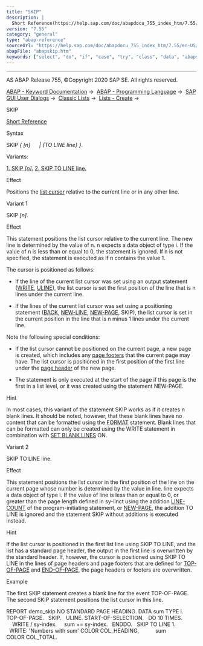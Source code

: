 ```yaml
---
title: "SKIP"
description: |
  Short Reference(https://help.sap.com/doc/abapdocu_755_index_htm/7.55/en-US/abapskip_shortref.htm) Syntax SKIP  n  TO LINE line . Variants: 1. SKIP n.(#!ABAP_VARIANT_1@1@) 2. SKIP TO LINE line.(#!ABAP_VARIANT_2@2@) Effect Positions the list cursor(https://help
version: "7.55"
category: "general"
type: "abap-reference"
sourceUrl: "https://help.sap.com/doc/abapdocu_755_index_htm/7.55/en-US/abapskip.htm"
abapFile: "abapskip.htm"
keywords: ["select", "do", "if", "case", "try", "class", "data", "abapskip"]
---
```


* * *

AS ABAP Release 755, ©Copyright 2020 SAP SE. All rights reserved.

[ABAP - Keyword Documentation](https://help.sap.com/doc/abapdocu_755_index_htm/7.55/en-US/abenabap.htm) →  [ABAP - Programming Language](https://help.sap.com/doc/abapdocu_755_index_htm/7.55/en-US/abenabap_reference.htm) →  [SAP GUI User Dialogs](https://help.sap.com/doc/abapdocu_755_index_htm/7.55/en-US/abenabap_screens.htm) →  [Classic Lists](https://help.sap.com/doc/abapdocu_755_index_htm/7.55/en-US/abenabap_dynpro_list.htm) →  [Lists - Create](https://help.sap.com/doc/abapdocu_755_index_htm/7.55/en-US/abenabap_lists.htm) → 

SKIP

[Short Reference](https://help.sap.com/doc/abapdocu_755_index_htm/7.55/en-US/abapskip_shortref.htm)

Syntax

SKIP *{* *\[*n*\]*
     *|* *{*TO LINE line*}* *}*.

Variants:

[1\. SKIP *\[*n*\]*.](#!ABAP_VARIANT_1@1@)
[2\. SKIP TO LINE line.](#!ABAP_VARIANT_2@2@)

Effect

Positions the [list cursor](https://help.sap.com/doc/abapdocu_755_index_htm/7.55/en-US/abenlist_cursor_glosry.htm "Glossary Entry") relative to the current line or in any other line.

Variant 1

SKIP *\[*n*\]*.

Effect

This statement positions the list cursor relative to the current line. The new line is determined by the value of n. n expects a data object of type i. If the value of n is less than or equal to 0, the statement is ignored. If n is not specified, the statement is executed as if n contains the value 1.

The cursor is positioned as follows:

-   If the line of the current list cursor was set using an output statement ([WRITE](https://help.sap.com/doc/abapdocu_755_index_htm/7.55/en-US/abapwrite-.htm), [ULINE](https://help.sap.com/doc/abapdocu_755_index_htm/7.55/en-US/abapuline.htm)), the list cursor is set the first position of the line that is n lines under the current line.

-   If the lines of the current list cursor was set using a positioning statement ([BACK](https://help.sap.com/doc/abapdocu_755_index_htm/7.55/en-US/abapback.htm), [NEW-LINE](https://help.sap.com/doc/abapdocu_755_index_htm/7.55/en-US/abapnew-line.htm), [NEW-PAGE](https://help.sap.com/doc/abapdocu_755_index_htm/7.55/en-US/abapnew-page.htm), SKIP), the list cursor is set in the current position in the line that is n minus 1 lines under the current line.

Note the following special conditions:

-   If the list cursor cannot be positioned on the current page, a new page is created, which includes any [page footers](https://help.sap.com/doc/abapdocu_755_index_htm/7.55/en-US/abenpage_footer_glosry.htm "Glossary Entry") that the current page may have. The list cursor is positioned in the first position of the first line under the [page header](https://help.sap.com/doc/abapdocu_755_index_htm/7.55/en-US/abenpage_header_glosry.htm "Glossary Entry") of the new page.

-   The statement is only executed at the start of the page if this page is the first in a list level, or it was created using the statement NEW-PAGE.
    

Hint

In most cases, this variant of the statement SKIP works as if it creates n blank lines. It should be noted, however, that these blank lines have no content that can be formatted using the [FORMAT](https://help.sap.com/doc/abapdocu_755_index_htm/7.55/en-US/abapformat.htm) statement. Blank lines that can be formatted can only be created using the WRITE statement in combination with [SET BLANK LINES](https://help.sap.com/doc/abapdocu_755_index_htm/7.55/en-US/abapset_blank_lines.htm) ON.

Variant 2

SKIP TO LINE line.

Effect

This statement positions the list cursor in the first position of the line on the current page whose number is determined by the value in line. line expects a data object of type i. If the value of line is less than or equal to 0, or greater than the page length defined in sy-linct using the addition [LINE-COUNT](https://help.sap.com/doc/abapdocu_755_index_htm/7.55/en-US/abapnew-page_options.htm) of the program-initiating statement, or [NEW-PAGE](https://help.sap.com/doc/abapdocu_755_index_htm/7.55/en-US/abapnew-page.htm), the addition TO LINE is ignored and the statement SKIP without additions is executed instead.

Hint

If the list cursor is positioned in the first list line using SKIP TO LINE, and the list has a standard page header, the output in the first line is overwritten by the standard header. If, however, the cursor is positioned using SKIP TO LINE in the lines of page headers and page footers that are defined for [TOP-OF-PAGE](https://help.sap.com/doc/abapdocu_755_index_htm/7.55/en-US/abaptop-of-page.htm) and [END-OF-PAGE](https://help.sap.com/doc/abapdocu_755_index_htm/7.55/en-US/abapend-of-page.htm), the page headers or footers are overwritten.

Example

The first SKIP statement creates a blank line for the event TOP-OF-PAGE. The second SKIP statement positions the list cursor in this line.

REPORT demo\_skip NO STANDARD PAGE HEADING.
DATA sum TYPE i.
TOP-OF-PAGE.
  SKIP.
  ULINE.
START-OF-SELECTION.
  DO 10 TIMES.
    WRITE / sy-index.
    sum += sy-index.
  ENDDO.
  SKIP TO LINE 1.
  WRITE: 'Numbers with sum' COLOR COL\_HEADING,
          sum               COLOR COL\_TOTAL.